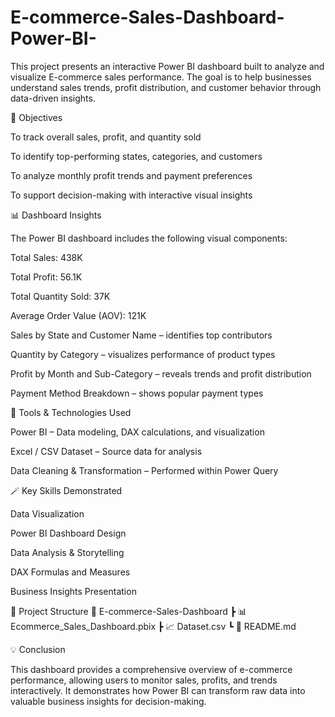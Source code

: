 # E-commerce-Sales-Dashboard-Power-BI-
This project presents an interactive Power BI dashboard built to analyze and visualize E-commerce sales performance. The goal is to help businesses understand sales trends, profit distribution, and customer behavior through data-driven insights.

🎯 Objectives

To track overall sales, profit, and quantity sold

To identify top-performing states, categories, and customers

To analyze monthly profit trends and payment preferences

To support decision-making with interactive visual insights

📊 Dashboard Insights

The Power BI dashboard includes the following visual components:

Total Sales: 438K

Total Profit: 56.1K

Total Quantity Sold: 37K

Average Order Value (AOV): 121K

Sales by State and Customer Name – identifies top contributors

Quantity by Category – visualizes performance of product types

Profit by Month and Sub-Category – reveals trends and profit distribution

Payment Method Breakdown – shows popular payment types

🧰 Tools & Technologies Used

Power BI – Data modeling, DAX calculations, and visualization

Excel / CSV Dataset – Source data for analysis

Data Cleaning & Transformation – Performed within Power Query

🪄 Key Skills Demonstrated

Data Visualization

Power BI Dashboard Design

Data Analysis & Storytelling

DAX Formulas and Measures

Business Insights Presentation

📂 Project Structure
📁 E-commerce-Sales-Dashboard
 ┣ 📊 Ecommerce_Sales_Dashboard.pbix
 ┣ 📈 Dataset.csv
 ┗ 📄 README.md

💡 Conclusion

This dashboard provides a comprehensive overview of e-commerce performance, allowing users to monitor sales, profits, and trends interactively. It demonstrates how Power BI can transform raw data into valuable business insights for decision-making.
